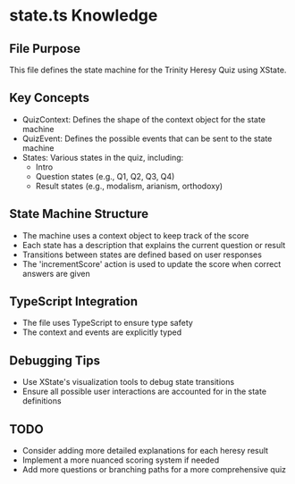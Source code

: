 
# state.ts Knowledge

## File Purpose
This file defines the state machine for the Trinity Heresy Quiz using XState.

## Key Concepts
- QuizContext: Defines the shape of the context object for the state machine
- QuizEvent: Defines the possible events that can be sent to the state machine
- States: Various states in the quiz, including:
  - Intro
  - Question states (e.g., Q1, Q2, Q3, Q4)
  - Result states (e.g., modalism, arianism, orthodoxy)

## State Machine Structure
- The machine uses a context object to keep track of the score
- Each state has a description that explains the current question or result
- Transitions between states are defined based on user responses
- The 'incrementScore' action is used to update the score when correct answers are given

## TypeScript Integration
- The file uses TypeScript to ensure type safety
- The context and events are explicitly typed

## Debugging Tips
- Use XState's visualization tools to debug state transitions
- Ensure all possible user interactions are accounted for in the state definitions

## TODO
- Consider adding more detailed explanations for each heresy result
- Implement a more nuanced scoring system if needed
- Add more questions or branching paths for a more comprehensive quiz
